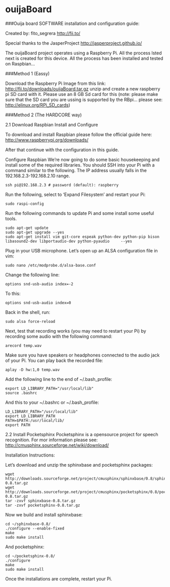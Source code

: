 ouijaBoard
==========
###Ouija board SOFTWARE installation and configuration guide:

Created by: fito_segrera
http://fii.to/

Special thanks to the JasperProject http://jasperproject.github.io/

The ouijaBoard project operates using a Raspberry Pi. All the process lsted next is created for this device. All the process has been installed and tested on Raspbian...

###Method 1 (Eassy)

Download the Raspberry Pi Image from this link: http://fii.to/downloads/ouijaBoard.tar.gz unzip and create a new raspberry pi SD card with it. Please use an 8 GB Sd card for this (note: please make sure that the SD card you are ussing is supported by the RBpi... please see: http://elinux.org/RPi_SD_cards)

###Method 2 (The HARDCORE way)

2.1 Download Raspbian Install and Configure

To download and install Raspbian please follow the official guide here: http://www.raspberrypi.org/downloads/

After that continue with the configuration in this guide.

Configure Raspbian
We’re now going to do some basic housekeeping and install some of the required libraries. You should SSH into your Pi with a command similar to the following. The IP address usually falls in the 192.168.2.3-192.168.2.10 range.

    ssh pi@192.168.2.3 # password (default): raspberry
    
Run the following, select to ‘Expand Filesystem’ and restart your Pi:

    sudo raspi-config

Run the following commands to update Pi and some install some useful tools.

    sudo apt-get update
    sudo apt-get upgrade --yes
    sudo apt-get install vim git-core espeak python-dev python-pip bison libasound2-dev libportaudio-dev python-pyaudio     --yes

Plug in your USB microphone. Let’s open up an ALSA configuration file in vim:

    sudo nano /etc/modprobe.d/alsa-base.conf

Change the following line:

    options snd-usb-audio index=-2

To this:

    options snd-usb-audio index=0

Back in the shell, run:

    sudo alsa force-reload

Next, test that recording works (you may need to restart your Pi) by recording some audio with the following command:

    arecord temp.wav

Make sure you have speakers or headphones connected to the audio jack of your Pi. You can play back the recorded file:

    aplay -D hw:1,0 temp.wav

Add the following line to the end of ~/.bash_profile:

    export LD_LIBRARY_PATH="/usr/local/lib"
    source .bashrc

And this to your ~/.bashrc or ~/.bash_profile:

    LD_LIBRARY_PATH="/usr/local/lib"
    export LD_LIBRARY_PATH
    PATH=$PATH:/usr/local/lib/
    export PATH


2.2 Install Pocketsphinx
Pocketsphinx is a opensource project for speech recognition. For mor information please see: http://cmusphinx.sourceforge.net/wiki/download/
  
  Installation Instructions:
      
  Let’s download and unzip the sphinxbase and pocketsphinx packages:
      
    wget http://downloads.sourceforge.net/project/cmusphinx/sphinxbase/0.8/sphinxbase-0.8.tar.gz
    wget http://downloads.sourceforge.net/project/cmusphinx/pocketsphinx/0.8/pocketsphinx-0.8.tar.gz
    tar -zxvf sphinxbase-0.8.tar.gz
    tar -zxvf pocketsphinx-0.8.tar.gz
      
  Now we build and install sphinxbase:

    cd ~/sphinxbase-0.8/
    ./configure --enable-fixed
    make
    sudo make install
      
  And pocketsphinx:

    cd ~/pocketsphinx-0.8/
    ./configure
    make
    sudo make install
      
  Once the installations are complete, restart your Pi.



